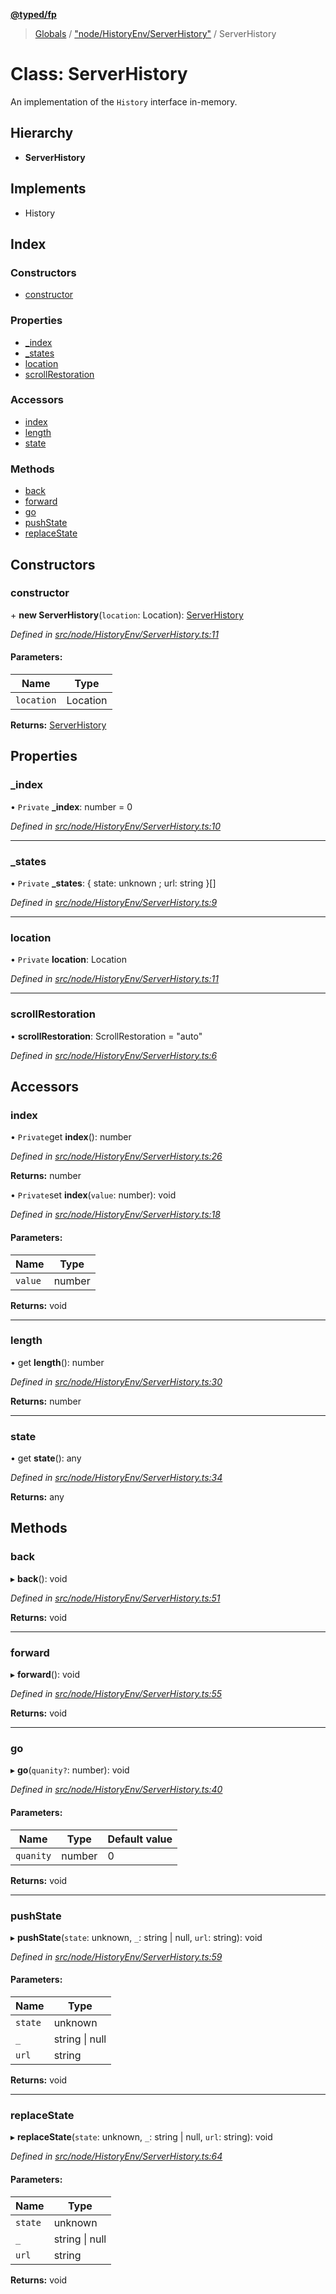 **[@typed/fp](../README.md)**

> [Globals](../globals.md) / ["node/HistoryEnv/ServerHistory"](../modules/_node_historyenv_serverhistory_.md) / ServerHistory

# Class: ServerHistory

An implementation of the `History` interface in-memory.

## Hierarchy

* **ServerHistory**

## Implements

* History

## Index

### Constructors

* [constructor](_node_historyenv_serverhistory_.serverhistory.md#constructor)

### Properties

* [\_index](_node_historyenv_serverhistory_.serverhistory.md#_index)
* [\_states](_node_historyenv_serverhistory_.serverhistory.md#_states)
* [location](_node_historyenv_serverhistory_.serverhistory.md#location)
* [scrollRestoration](_node_historyenv_serverhistory_.serverhistory.md#scrollrestoration)

### Accessors

* [index](_node_historyenv_serverhistory_.serverhistory.md#index)
* [length](_node_historyenv_serverhistory_.serverhistory.md#length)
* [state](_node_historyenv_serverhistory_.serverhistory.md#state)

### Methods

* [back](_node_historyenv_serverhistory_.serverhistory.md#back)
* [forward](_node_historyenv_serverhistory_.serverhistory.md#forward)
* [go](_node_historyenv_serverhistory_.serverhistory.md#go)
* [pushState](_node_historyenv_serverhistory_.serverhistory.md#pushstate)
* [replaceState](_node_historyenv_serverhistory_.serverhistory.md#replacestate)

## Constructors

### constructor

\+ **new ServerHistory**(`location`: Location): [ServerHistory](_node_historyenv_serverhistory_.serverhistory.md)

*Defined in [src/node/HistoryEnv/ServerHistory.ts:11](https://github.com/TylorS/typed-fp/blob/ac98ca1/src/node/HistoryEnv/ServerHistory.ts#L11)*

#### Parameters:

Name | Type |
------ | ------ |
`location` | Location |

**Returns:** [ServerHistory](_node_historyenv_serverhistory_.serverhistory.md)

## Properties

### \_index

• `Private` **\_index**: number = 0

*Defined in [src/node/HistoryEnv/ServerHistory.ts:10](https://github.com/TylorS/typed-fp/blob/ac98ca1/src/node/HistoryEnv/ServerHistory.ts#L10)*

___

### \_states

• `Private` **\_states**: { state: unknown ; url: string  }[]

*Defined in [src/node/HistoryEnv/ServerHistory.ts:9](https://github.com/TylorS/typed-fp/blob/ac98ca1/src/node/HistoryEnv/ServerHistory.ts#L9)*

___

### location

• `Private` **location**: Location

*Defined in [src/node/HistoryEnv/ServerHistory.ts:11](https://github.com/TylorS/typed-fp/blob/ac98ca1/src/node/HistoryEnv/ServerHistory.ts#L11)*

___

### scrollRestoration

•  **scrollRestoration**: ScrollRestoration = "auto"

*Defined in [src/node/HistoryEnv/ServerHistory.ts:6](https://github.com/TylorS/typed-fp/blob/ac98ca1/src/node/HistoryEnv/ServerHistory.ts#L6)*

## Accessors

### index

• `Private`get **index**(): number

*Defined in [src/node/HistoryEnv/ServerHistory.ts:26](https://github.com/TylorS/typed-fp/blob/ac98ca1/src/node/HistoryEnv/ServerHistory.ts#L26)*

**Returns:** number

• `Private`set **index**(`value`: number): void

*Defined in [src/node/HistoryEnv/ServerHistory.ts:18](https://github.com/TylorS/typed-fp/blob/ac98ca1/src/node/HistoryEnv/ServerHistory.ts#L18)*

#### Parameters:

Name | Type |
------ | ------ |
`value` | number |

**Returns:** void

___

### length

• get **length**(): number

*Defined in [src/node/HistoryEnv/ServerHistory.ts:30](https://github.com/TylorS/typed-fp/blob/ac98ca1/src/node/HistoryEnv/ServerHistory.ts#L30)*

**Returns:** number

___

### state

• get **state**(): any

*Defined in [src/node/HistoryEnv/ServerHistory.ts:34](https://github.com/TylorS/typed-fp/blob/ac98ca1/src/node/HistoryEnv/ServerHistory.ts#L34)*

**Returns:** any

## Methods

### back

▸ **back**(): void

*Defined in [src/node/HistoryEnv/ServerHistory.ts:51](https://github.com/TylorS/typed-fp/blob/ac98ca1/src/node/HistoryEnv/ServerHistory.ts#L51)*

**Returns:** void

___

### forward

▸ **forward**(): void

*Defined in [src/node/HistoryEnv/ServerHistory.ts:55](https://github.com/TylorS/typed-fp/blob/ac98ca1/src/node/HistoryEnv/ServerHistory.ts#L55)*

**Returns:** void

___

### go

▸ **go**(`quanity?`: number): void

*Defined in [src/node/HistoryEnv/ServerHistory.ts:40](https://github.com/TylorS/typed-fp/blob/ac98ca1/src/node/HistoryEnv/ServerHistory.ts#L40)*

#### Parameters:

Name | Type | Default value |
------ | ------ | ------ |
`quanity` | number | 0 |

**Returns:** void

___

### pushState

▸ **pushState**(`state`: unknown, `_`: string \| null, `url`: string): void

*Defined in [src/node/HistoryEnv/ServerHistory.ts:59](https://github.com/TylorS/typed-fp/blob/ac98ca1/src/node/HistoryEnv/ServerHistory.ts#L59)*

#### Parameters:

Name | Type |
------ | ------ |
`state` | unknown |
`_` | string \| null |
`url` | string |

**Returns:** void

___

### replaceState

▸ **replaceState**(`state`: unknown, `_`: string \| null, `url`: string): void

*Defined in [src/node/HistoryEnv/ServerHistory.ts:64](https://github.com/TylorS/typed-fp/blob/ac98ca1/src/node/HistoryEnv/ServerHistory.ts#L64)*

#### Parameters:

Name | Type |
------ | ------ |
`state` | unknown |
`_` | string \| null |
`url` | string |

**Returns:** void
